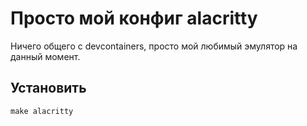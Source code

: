 # Просто мой конфиг alacritty

Ничего общего с devcontainers, просто мой любимый эмулятор на данный момент.

## Установить

```makefile
make alacritty
```
